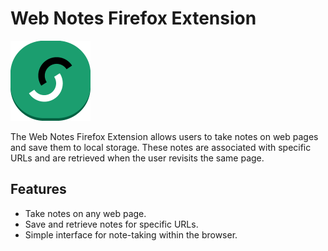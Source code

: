 # Web Notes Firefox Extension
![Web Notes icon](images/icon128.png)

The Web Notes Firefox Extension allows users to take notes on web pages and save them to local storage. These notes are associated with specific URLs and are retrieved when the user revisits the same page.

## Features

- Take notes on any web page.
- Save and retrieve notes for specific URLs.
- Simple interface for note-taking within the browser.
